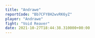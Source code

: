 ```yaml
---
title: "Andrawe"
reportCode: "Bb7CFY8H2wvRK6yZ"
player: "Andrawe"
fight: "Void Reaver"
date: 2021-10-27T18:44:38.310000+00:00
---
```

